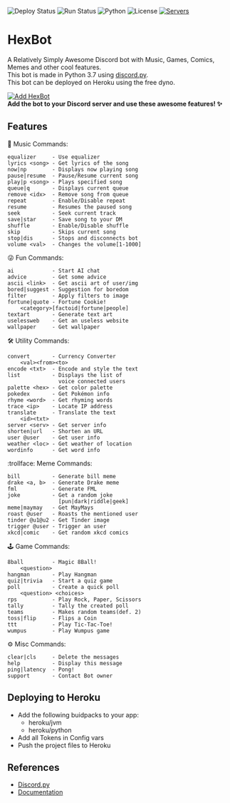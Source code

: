 ![Deploy Status](https://img.shields.io/github/workflow/status/1Prototype1/HexBot/Deploy?label=Deploy&logo=heroku) ![Run Status](https://img.shields.io/github/workflow/status/1Prototype1/HexBot/Run?label=Run&logo=heroku) ![Python](https://img.shields.io/badge/python-v3.7.9-blue?logo=python&logoColor=ffe873) ![License](https://img.shields.io/github/license/1Prototype1/HexBot) [![Servers](https://img.shields.io/badge/servers-22-FF355E?style=social&logo=discord)](https://discord.com/oauth2/authorize?client_id=747461870629290035&scope=bot&permissions=57344)
# HexBot
A Relatively Simply Awesome Discord bot with Music, Games, Comics, Memes and other cool features. <br>
This bot is made in Python 3.7 using [discord.py](https://github.com/Rapptz/discord.py).<br>
This bot can be deployed on Heroku using the free dyno.

[![Add HexBot](https://img.shields.io/badge/-Add%20Bot-141B2E?style=for-the-badge&logo=discord)](https://discord.com/oauth2/authorize?client_id=747461870629290035&scope=bot&permissions=57344) <br>
**Add the bot to your Discord server and use these awesome features! :sparkles:**

Features
---
:musical_note: Music Commands:
```
equalizer     - Use equalizer
lyrics <song> - Get lyrics of the song
now|np        - Displays now playing song
pause|resume  - Pause/Resume current song
play|p <song> - Plays specified song
queue|q       - Displays current queue
remove <idx>  - Remove song from queue
repeat        - Enable/Disable repeat
resume        - Resumes the paused song
seek          - Seek current track
save|star     - Save song to your DM
shuffle       - Enable/Disable shuffle
skip          - Skips current song
stop|dis      - Stops and disconnects bot
volume <val>  - Changes the volume[1-1000]
```
:stuck_out_tongue_winking_eye: Fun Commands:
```
ai            - Start AI chat
advice        - Get some advice
ascii <link>  - Get ascii art of user/img
bored|suggest - Suggestion for boredom
filter        - Apply filters to image
fortune|quote - Fortune Cookie!
    <category>[factoid|fortune|people]
textart       - Generate text art
uselessweb    - Get an useless website
wallpaper     - Get wallpaper
```
:hammer_and_wrench: Utility Commands:
```
convert       - Currency Converter
    <val><from><to>
encode <txt>  - Encode and style the text
list          - Displays the list of
                voice connected users
palette <hex> - Get color palette
pokedex       - Get Pokémon info
rhyme <word>  - Get rhyming words
trace <ip>    - Locate IP address
translate     - Translate the text
    <id><txt>
server <serv> - Get server info
shorten|url   - Shorten an URL
user @user    - Get user info
weather <loc> - Get weather of location
wordinfo      - Get word info
```
:trollface: Meme Commands:
```
bill          - Generate bill meme
drake <a, b>  - Generate Drake meme
fml           - Generate FML
joke          - Get a random joke
                [pun|dark|riddle|geek]
meme|maymay   - Get MayMays
roast @user   - Roasts the mentioned user
tinder @u1@u2 - Get Tinder image
trigger @user - Trigger an user
xkcd|comic    - Get random xkcd comics
```
:joystick: Game Commands:
```
8ball         - Magic 8Ball!
    <question>
hangman       - Play Hangman
quiz|trivia   - Start a quiz game
poll          - Create a quick poll
    <question> <choices>
rps           - Play Rock, Paper, Scissors
tally         - Tally the created poll
teams         - Makes random teams(def. 2)
toss|flip     - Flips a Coin
ttt           - Play Tic-Tac-Toe!
wumpus        - Play Wumpus game
```
:gear: Misc Commands:
```
clear|cls     - Delete the messages
help          - Display this message
ping|latency  - Pong!
support       - Contact Bot owner
```
Deploying to Heroku
---
- Add the following buidpacks to your app:
  - heroku/jvm
  - heroku/python
- Add all Tokens in Config vars
- Push the project files to Heroku

References
---
- [Discord.py](https://github.com/Rapptz/discord.py)
- [Documentation](https://discordpy.readthedocs.io/en/latest/index.html)